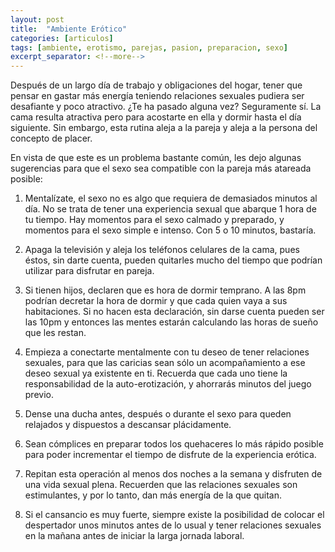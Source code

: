 ```yaml
---
layout: post
title:  "Ambiente Erótico"
categories: [articulos]
tags: [ambiente, erotismo, parejas, pasion, preparacion, sexo]
excerpt_separator: <!--more-->
---
```


Después de un largo día de trabajo y obligaciones del hogar, tener que pensar en gastar más energía teniendo relaciones sexuales pudiera ser desafiante y poco atractivo. ¿Te ha pasado alguna vez? Seguramente sí. La cama resulta atractiva pero para acostarte en ella y dormir hasta el día siguiente. Sin embargo, esta rutina aleja a la pareja y aleja a la persona del concepto de placer.

En vista de que este es un problema bastante común, les dejo algunas sugerencias para que el sexo sea compatible con la pareja más atareada posible:

1. Mentalízate, el sexo no es algo que requiera de demasiados minutos al día. No se trata de tener una experiencia sexual que abarque 1 hora de tu tiempo. Hay momentos para el sexo calmado y preparado, y momentos para el sexo simple e intenso. Con 5 o 10 minutos, bastaría.

2. Apaga la televisión y aleja los teléfonos celulares de la cama, pues éstos, sin darte cuenta, pueden quitarles mucho del tiempo que podrían utilizar para disfrutar en pareja.

3. Si tienen hijos, declaren que es hora de dormir temprano. A las 8pm podrían decretar la hora de dormir y que cada quien vaya a sus habitaciones. Si no hacen esta declaración, sin darse cuenta pueden ser las 10pm y entonces las mentes estarán calculando las horas de sueño que les restan.

4. Empieza a conectarte mentalmente con tu deseo de tener relaciones sexuales, para que las caricias sean sólo un acompañamiento a ese deseo sexual ya existente en ti. Recuerda que cada uno tiene la responsabilidad de la auto-erotización, y ahorrarás minutos del juego previo.

5. Dense una ducha antes, después o durante el sexo para queden relajados y dispuestos a descansar plácidamente.

6. Sean cómplices en preparar todos los quehaceres lo más rápido posible para poder incrementar el tiempo de disfrute de la experiencia erótica.

7. Repitan esta operación al menos dos noches a la semana y disfruten de una vida sexual plena. Recuerden que las relaciones sexuales son estimulantes, y por lo tanto, dan más energía de la que quitan.

8. Si el cansancio es muy fuerte, siempre existe la posibilidad de colocar el despertador unos minutos antes de lo usual y tener relaciones sexuales en la mañana antes de iniciar la larga jornada laboral.